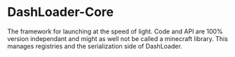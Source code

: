 # DashLoader-Core
The framework for launching at the speed of light. Code and API are 100% version independant and might as well not be called a minecraft library. This manages registries and the serialization side of DashLoader.
